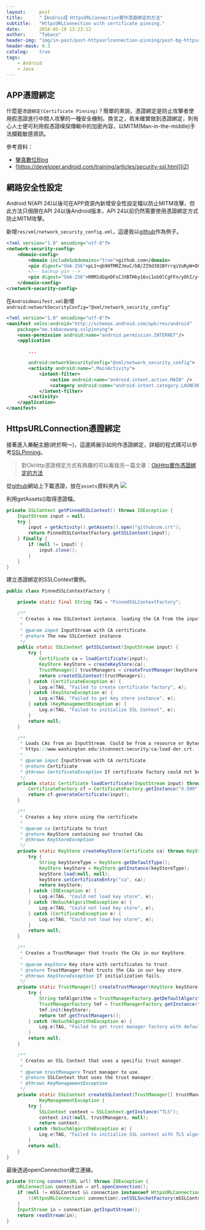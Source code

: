 ```yaml
---
layout:     post
title:      "【Android】HttpsURLConnection實作憑證綁定的方法"
subtitle:   "HttpsURLConnection with certificate pinning."
date:       2018-05-19 13:23:12
author:     "Tabaco"
header-img: "img/in-post/post-httpsurlconnection-pinning/post-bg-httpsurlconnection-pinning.png"
header-mask: 0.3
catalog:    true
tags:
    - Android
    - Java
---
```


## APP憑證綁定
什麼是```憑證綁定(Certificate Pinning)```？簡單的來說，憑證綁定是防止攻擊者使用假憑證進行中間人攻擊的一種安全機制。換言之，若未確實做到憑證綁定，則有心人士便可利用假憑證嗅探傳輸中的加密內容，以MITM(Man-in-the-middle)手法攔截敏感資訊。

參考資料：
* [鑒真數位Blog][i1]
* [https://developer.android.com/training/articles/security-ssl.html][i2]

## 網路安全性設定
Android N(API 24)以後可在APP資源內新增安全性設定檔以防止MITM攻擊，但此方法只侷限在API 24以後Android版本，API 24以前仍然需要使用憑證綁定方式防止MITM攻擊。

新增```res/xml/network_security_config.xml```，這邊我以[github][i3]作為例子。
```xml
<?xml version="1.0" encoding="utf-8"?>
<network-security-config>
    <domain-config>
        <domain includeSubdomains="true">github.com</domain>
        <pin digest="SHA-256">pL1+qb9HTMRZJmuC/bB/ZI9d302BYrrqiVuRyW+DGrU=</pin>
        <!-- backup pin -->
        <pin digest="SHA-256">RRM1dGqnDFsCJXBTHky16vi1obOlCgFFn/yOhI/y+ho=</pin>
    </domain-config>
</network-security-config>

```
在```Androidmanifest.xml```新增```android:networkSecurityConfig="@xml/network_security_config"```
```xml
<?xml version="1.0" encoding="utf-8"?>
<manifest xmlns:android="http://schemas.android.com/apk/res/android"
    package="me.tabacowang.sslpinning">
    <uses-permission android:name="android.permission.INTERNET"/>
    <application

        ...

        android:networkSecurityConfig="@xml/network_security_config">
        <activity android:name=".MainActivity">
            <intent-filter>
                <action android:name="android.intent.action.MAIN" />
                <category android:name="android.intent.category.LAUNCHER" />
            </intent-filter>
        </activity>
    </application>
</manifest>
```

## HttpsURLConnection憑證綁定
接著進入~~業配~~主題(終於啊～)，這邊將展示如何作憑證綁定，詳細的程式碼可以參考[SSLPinning][i4]。

> 對OkHttp憑證榜定方式有興趣的可以看我另一篇文章：[OkHttp實作憑證綁定的方法][i5]

從[github][i3]網站上下載憑證，放在```assets```資料夾內
![](/img/in-post/post-httpsurlconnection-pinning/httpsurlconnection-pinning-1.png)

利用getAssets()取得憑證檔。
```java
private SSLContext getPinnedSSLContext() throws IOException {
    InputStream input = null;
    try {
        input = getActivity().getAssets().open("githubcom.crt");
        return PinnedSSLContextFactory.getSSLContext(input);
    } finally {
        if (null != input) {
            input.close();
        }
    }
}
```

建立憑證綁定的SSLContext實例。
```java
public class PinnedSSLContextFactory {

    private static final String TAG = "PinnedSSLContextFactory";

    /**
     * Creates a new SSLContext instance, loading the CA from the input stream.
     *
     * @param input InputStream with CA certificate.
     * @return The new SSLContext instance.
     */
    public static SSLContext getSSLContext(InputStream input) {
        try {
            Certificate ca = loadCertificate(input);
            KeyStore keyStore = createKeyStore(ca);
            TrustManager[] trustManagers = createTrustManager(keyStore);
            return createSSLContext(trustManagers);
        } catch (CertificateException e) {
            Log.e(TAG, "Failed to create certificate factory", e);
        } catch (KeyStoreException e) {
            Log.e(TAG, "Failed to get key store instance", e);
        } catch (KeyManagementException e) {
            Log.e(TAG, "Failed to initialize SSL Context", e);
        }
        return null;
    }

    /**
     * Loads CAs from an InputStream. Could be from a resource or ByteArrayInputStream or from
     * https://www.washington.edu/itconnect/security/ca/load-der.crt.
     *
     * @param input InputStream with CA certificate.
     * @return Certificate
     * @throws CertificateException If certificate factory could not be created.
     */
    private static Certificate loadCertificate(InputStream input) throws CertificateException {
        CertificateFactory cf = CertificateFactory.getInstance("X.509");
        return cf.generateCertificate(input);
    }

    /**
     * Creates a key store using the certificate.
     *
     * @param ca Certificate to trust
     * @return KeyStore containing our trusted CAs.
     * @throws KeyStoreException
     */
    private static KeyStore createKeyStore(Certificate ca) throws KeyStoreException {
        try {
            String keyStoreType = KeyStore.getDefaultType();
            KeyStore keyStore = KeyStore.getInstance(keyStoreType);
            keyStore.load(null, null);
            keyStore.setCertificateEntry("ca", ca);
            return keyStore;
        } catch (IOException e) {
            Log.e(TAG, "Could not load key store", e);
        } catch (NoSuchAlgorithmException e) {
            Log.e(TAG, "Could not load key store", e);
        } catch (CertificateException e) {
            Log.e(TAG, "Could not load key store", e);
        }
        return null;
    }

    /**
     * Creates a TrustManager that trusts the CAs in our KeyStore.
     *
     * @param keyStore Key store with certificates to trust.
     * @return TrustManager that trusts the CAs in our key store.
     * @throws KeyStoreException If initialization fails.
     */
    private static TrustManager[] createTrustManager(KeyStore keyStore) throws KeyStoreException {
        try {
            String tmfAlgorithm = TrustManagerFactory.getDefaultAlgorithm();
            TrustManagerFactory tmf = TrustManagerFactory.getInstance(tmfAlgorithm);
            tmf.init(keyStore);
            return tmf.getTrustManagers();
        } catch (NoSuchAlgorithmException e) {
            Log.e(TAG, "Failed to get trust manager factory with default algorithm", e);
        }
        return null;
    }

    /**
     * Creates an SSL Context that uses a specific trust manager.
     *
     * @param trustManagers Trust manager to use.
     * @return SSLContext that uses the trust manager.
     * @throws KeyManagementException
     */
    private static SSLContext createSSLContext(TrustManager[] trustManagers) throws
            KeyManagementException {
        try {
            SSLContext context = SSLContext.getInstance("TLS");
            context.init(null, trustManagers, null);
            return context;
        } catch (NoSuchAlgorithmException e) {
            Log.e(TAG, "Failed to initialize SSL context with TLS algorithm", e);
        }
        return null;
    }
}
```

最後透過openConnection建立連線。
```java
private String connect(URL url) throws IOException {
    URLConnection connection = url.openConnection();
    if (null != mSSLContext && connection instanceof HttpsURLConnection) {
        ((HttpsURLConnection) connection).setSSLSocketFactory(mSSLContext.getSocketFactory());
    }
    InputStream in = connection.getInputStream();
    return readStream(in);
}
```


[i1]: http://iforensicsblog.blogspot.tw/2017/11/blog-post_30.html
[i2]: https://developer.android.com/training/articles/security-ssl.html
[i3]: https://github.com
[i4]: https://github.com/7a6ac0/SSLPinning
[i5]: https://tabacowang.me/2018/10/12/okhttp-pinning/

